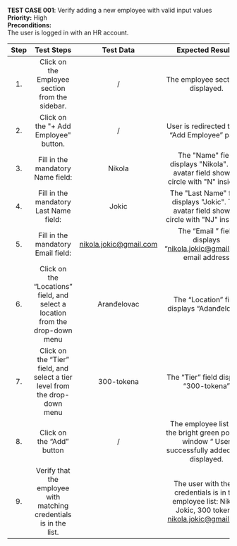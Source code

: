 **TEST CASE 001**: Verify adding a new employee with valid input values  
**Priority:** High  
**Preconditions:**   
The user is logged in with an HR account.

| Step | Test Steps | Test Data | Expected Results |
| :---: | :---: | :---: | :---: |
| 1\. | Click on the Employee section from the sidebar. | / | The employee section is displayed. |
| 2\. | Click on the "+ Add Employee" button. | / | User is redirected to the “Add Employee” page. |
| 3\. | Fill in the mandatory Name field: |   Nikola | The "Name" field displays "Nikola". The avatar field shows a circle with "N" inside it. |
| 4\. | Fill in the mandatory Last Name field: |  Jokic | The "Last Name" field displays "Jokic". The avatar field shows a circle with "NJ" inside it. |
| 5\. | Fill in the mandatory Email field: | nikola.jokic@gmail.com | The “Email ” field displays  “[nikola.jokic@gmail.com](mailto:nikola.jokic@gmail.com)” email address |
| 6\. | Click on the “Locations” field, and select a location from the drop-down menu  | Aranđelovac | The “Location” field displays “Adanđelovac” |
| 7\. | Click on the “Tier” field, and select a tier level from the drop-down menu | 300-tokena | The “Tier” field displays “300-tokena” |
| 8\. | Click on the “Add” button | / | The employee list and the bright green pop-up window “ User successfully added” are displayed. |
| 9\. | Verify that the employee with matching credentials is in the list. |  | The user with these credentials is in the employee list: Nikola Jokic, 300 tokena, [nikola.jokic@gmail.com](mailto:nikola.jokic@gmail.com)  |

